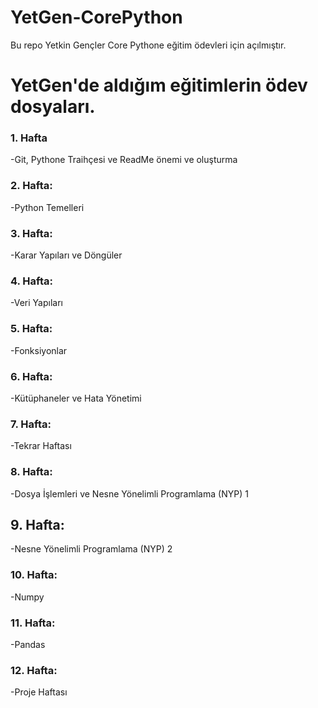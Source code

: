 # YetGen-CorePython
Bu repo Yetkin Gençler Core Pythone eğitim ödevleri için açılmıştır.
# YetGen'de aldığım eğitimlerin ödev dosyaları.
### 1. Hafta
-Git, Pythone Traihçesi ve ReadMe önemi ve oluşturma
### 2. Hafta:
-Python Temelleri
### 3. Hafta:
-Karar Yapıları ve Döngüler
### 4. Hafta:
-Veri Yapıları
### 5. Hafta:
-Fonksiyonlar
### 6. Hafta:
-Kütüphaneler ve Hata Yönetimi
### 7. Hafta:
-Tekrar Haftası
### 8. Hafta:
-Dosya İşlemleri ve Nesne Yönelimli Programlama (NYP) 1
## 9. Hafta:
-Nesne Yönelimli Programlama (NYP) 2
### 10. Hafta:
-Numpy
### 11. Hafta:
-Pandas
### 12. Hafta:
-Proje Haftası
